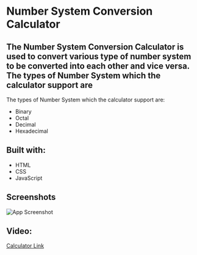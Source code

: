 
#  Number System Conversion Calculator

The Number System Conversion Calculator is used to convert various type of number system to be converted into each other and vice versa.
The types of Number System which the calculator support are
-




The types of Number System which the calculator support are:

- Binary
- Octal
- Decimal
- Hexadecimal


## Built with:

- HTML
- CSS
- JavaScript


## Screenshots

![App Screenshot](https://user-images.githubusercontent.com/91826109/156524610-ff86e3f3-d836-4b2d-bb0c-7ef59ea6bf60.JPG)


## Video:

[Calculator Link](https://drive.google.com/file/d/1txP-7aOfiq7v2NveF1nlpygQTWfK4yK7/view?usp=drivesdk)

